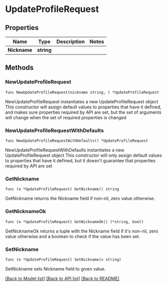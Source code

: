 # UpdateProfileRequest

## Properties

Name | Type | Description | Notes
------------ | ------------- | ------------- | -------------
**Nickname** | **string** |  | 

## Methods

### NewUpdateProfileRequest

`func NewUpdateProfileRequest(nickname string, ) *UpdateProfileRequest`

NewUpdateProfileRequest instantiates a new UpdateProfileRequest object
This constructor will assign default values to properties that have it defined,
and makes sure properties required by API are set, but the set of arguments
will change when the set of required properties is changed

### NewUpdateProfileRequestWithDefaults

`func NewUpdateProfileRequestWithDefaults() *UpdateProfileRequest`

NewUpdateProfileRequestWithDefaults instantiates a new UpdateProfileRequest object
This constructor will only assign default values to properties that have it defined,
but it doesn't guarantee that properties required by API are set

### GetNickname

`func (o *UpdateProfileRequest) GetNickname() string`

GetNickname returns the Nickname field if non-nil, zero value otherwise.

### GetNicknameOk

`func (o *UpdateProfileRequest) GetNicknameOk() (*string, bool)`

GetNicknameOk returns a tuple with the Nickname field if it's non-nil, zero value otherwise
and a boolean to check if the value has been set.

### SetNickname

`func (o *UpdateProfileRequest) SetNickname(v string)`

SetNickname sets Nickname field to given value.



[[Back to Model list]](../README.md#documentation-for-models) [[Back to API list]](../README.md#documentation-for-api-endpoints) [[Back to README]](../README.md)


